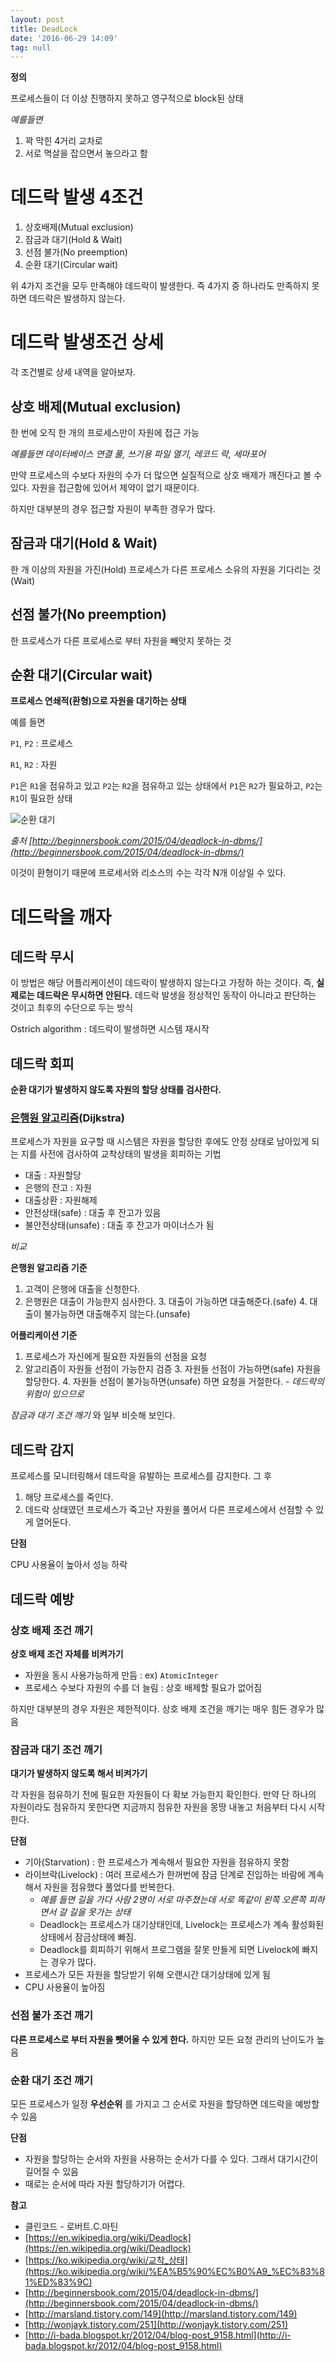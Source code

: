 ```yaml
---
layout: post
title: DeadLock
date: '2016-06-29 14:09'
tag: null
---
```


**정의**

프로세스들이 더 이상 진행하지 못하고 영구적으로 block된 상태

_예를들면_

1. 꽉 막힌 4거리 교차로
2. 서로 멱살을 잡으면서 놓으라고 함

# 데드락 발생 4조건

1. 상호배제(Mutual exclusion)
2. 잠금과 대기(Hold & Wait)
3. 선점 불가(No preemption)
4. 순환 대기(Circular wait)

위 4가지 조건을 모두 만족해야 데드락이 발생한다. 즉 4가지 중 하나라도 만족하지 못하면 데드락은 발생하지 않는다.

# 데드락 발생조건 상세

각 조건별로 상세 내역을 알아보자.

## 상호 배제(Mutual exclusion)

한 번에 오직 한 개의 프로세스만이 자원에 접근 가능

_예를들면 데이터베이스 연결 풀, 쓰기용 파일 열기, 레코드 락, 세마포어_

만약 프로세스의 수보다 자원의 수가 더 많으면 실질적으로 상호 배제가 깨진다고 볼 수 있다.
자원을 접근함에 있어서 제약이 없기 때문이다.

하지만 대부분의 경우 접근할 자원이 부족한 경우가 많다.

## 잠금과 대기(Hold & Wait)

한 개 이상의 자원을 가진(Hold) 프로세스가 다른 프로세스 소유의 자원을 기다리는 것(Wait)

## 선점 불가(No preemption)

한 프로세스가 다른 프로세스로 부터 자원을 빼앗지 못하는 것

## 순환 대기(Circular wait)

**프로세스 연쇄적(환형)으로 자원을 대기하는 상태**

예를 들면

`P1`, `P2` : 프로세스

`R1`, `R2` : 자원

`P1`은 `R1`을 점유하고 있고 `P2`는 `R2`을 점유하고 있는 상태에서 `P1`은 `R2`가 필요하고, `P2`는 `R1`이 필요한 상태

![순환 대기](/images/2016/06/Deadlock_diagram.png)

*출처 [http://beginnersbook.com/2015/04/deadlock-in-dbms/](http://beginnersbook.com/2015/04/deadlock-in-dbms/)*

이것이 환형이기 때문에 프로세서와 리소스의 수는 각각 N개 이상일 수 있다.

# 데드락을 깨자

## 데드락 무시

이 방법은 해당 어플리케이션이 데드락이 발생하지 않는다고 가정하 하는 것이다. 즉, **실제로는 데드락은 무시하면 안된다.**
데드락 발생을 정상적인 동작이 아니라고 판단하는 것이고 최후의 수단으로 두는 방식

Ostrich algorithm : 데드락이 발생하면 시스템 재시작

## 데드락 회피

**순환 대기가 발생하지 않도록 자원의 할당 상태를 검사한다.**

### [은행원 알고리즘](https://en.wikipedia.org/wiki/Banker%27s_algorithm)(Dijkstra)

프로세스가 자원을 요구할 때 시스템은 자원을 할당한 후에도 안정 상태로 남아있게 되는 지를 사전에 검사하여 교착상태의 발생을 회피하는 기법

- 대출 : 자원할당
- 은행의 잔고 : 자원
- 대출상환 : 자원해제
- 안전상태(safe) : 대출 후 잔고가 있음
- 불안전상태(unsafe) : 대출 후 잔고가 마이너스가 됨

_비교_

**은행원 알고리즘 기준**

1. 고객이 은행에 대출을 신청한다.
2. 은행원은 대출이 가능한지 심사한다.
    3. 대출이 가능하면 대출해준다.(safe)
    4. 대출이 불가능하면 대출해주지 않는다.(unsafe)

**어플리케이션 기준**

1. 프로세스가 자신에게 필요한 자원들의 선점을 요청
2. 알고리즘이 자원들 선점이 가능한지 검증
    3. 자원들 선점이 가능하면(safe) 자원을 할당한다.
    4. 자원들 선점이 불가능하면(unsafe) 하면 요청을 거절한다. - _데드락의 위험이 있으므로_

*잠금과 대기 조건 깨기* 와 일부 비슷해 보인다.

## 데드락 감지

프로세스를 모니터링해서 데드락을 유발하는 프로세스를 감지한다. 그 후

1. 해당 프로세스를 죽인다.
2. 데드락 상태였던 프로세스가 죽고난 자원을 풀어서 다른 프로세스에서 선점할 수 있게 열어둔다.

**단점**

CPU 사용율이 높아서 성능 하락

## 데드락 예방

### 상호 배제 조건 깨기

**상호 배제 조건 자체를 비켜가기**

- 자원을 동시 사용가능하게 만듬 : ex) `AtomicInteger`
- 프로세스 수보다 자원의 수를 더 늘림 : 상호 배제할 필요가 없어짐

하지만 대부분의 경우 자원은 제한적이다. 상호 배제 조건을 깨기는 매우 힘든 경우가 많음

### 잠금과 대기 조건 깨기

**대기가 발생하지 않도록 해서 비켜가기**

각 자원을 점유하기 전에 필요한 자원들이 다 확보 가능한지 확인한다. 만약 단 하나의 자원이라도 점유하지 못한다면 지금까지 점유한 자원을 몽땅 내놓고 처음부터 다시 시작한다.

**단점**

- 기아(Starvation) : 한 프로세스가 계속해서 필요한 자원을 점유하지 못함
- 라이브락(Livelock) : 여러 프로세스가 한꺼번에 잠금 단계로 진입하는 바람에 계속해서 자원을 점유했다 풀었다를 반복한다.
    - _예를 들면 길을 가다 사람 2명이 서로 마주쳤는데 서로 똑같이 왼쪽 오른쪽 피하면서 갈 길을 못가는 상태_
    - Deadlock는 프로세스가 대기상태인데, Livelock는 프로세스가 계속 활성화된 상태에서 잠금상태에 빠짐.
    - Deadlock를 회피하기 위해서 프로그램을 잘못 만들게 되면 Livelock에 빠지는 경우가 많다.
- 프로세스가 모든 자원을 할당받기 위해 오랜시간 대기상태에 있게 됨
- CPU 사용율이 높아짐

### 선점 불가 조건 깨기

**다른 프로세스로 부터 자원을 뺏어올 수 있게 한다.**
하지만 모든 요청 관리의 난이도가 높음

### 순환 대기 조건 깨기

모든 프로세스가 일정 **우선순위** 를 가지고 그 순서로 자원을 할당하면 데드락을 예방할 수 있음

**단점**

- 자원을 할당하는 순서와 자원을 사용하는 순서가 다를 수 있다. 그래서 대기시간이 길어질 수 있음
- 때로는 순서에 따라 자원 할당하기가 어렵다.

**참고**

- 클린코드 - 로버트.C.마틴
- [https://en.wikipedia.org/wiki/Deadlock](https://en.wikipedia.org/wiki/Deadlock)
- [https://ko.wikipedia.org/wiki/교착_상태](https://ko.wikipedia.org/wiki/%EA%B5%90%EC%B0%A9_%EC%83%81%ED%83%9C)
- [http://beginnersbook.com/2015/04/deadlock-in-dbms/](http://beginnersbook.com/2015/04/deadlock-in-dbms/)
- [http://marsland.tistory.com/149](http://marsland.tistory.com/149)
- [http://wonjayk.tistory.com/251](http://wonjayk.tistory.com/251)
- [http://i-bada.blogspot.kr/2012/04/blog-post_9158.html](http://i-bada.blogspot.kr/2012/04/blog-post_9158.html)
